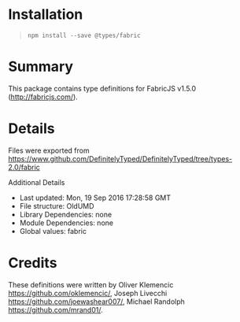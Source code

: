 # Installation
> `npm install --save @types/fabric`

# Summary
This package contains type definitions for FabricJS v1.5.0 (http://fabricjs.com/).

# Details
Files were exported from https://www.github.com/DefinitelyTyped/DefinitelyTyped/tree/types-2.0/fabric

Additional Details
 * Last updated: Mon, 19 Sep 2016 17:28:58 GMT
 * File structure: OldUMD
 * Library Dependencies: none
 * Module Dependencies: none
 * Global values: fabric

# Credits
These definitions were written by Oliver Klemencic <https://github.com/oklemencic/>, Joseph Livecchi <https://github.com/joewashear007/>, Michael Randolph <https://github.com/mrand01/>.

